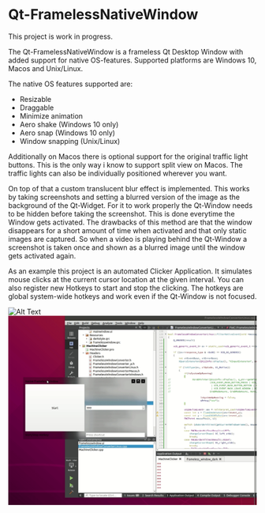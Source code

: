 # Qt-FramelessNativeWindow

This project is work in progress. 

The Qt-FramelessNativeWindow is a frameless Qt Desktop Window with added support for native OS-features.
Supported platforms are Windows 10, Macos and Unix/Linux. 

The native OS features supported are:
- Resizable
- Draggable
- Minimize animation
- Aero shake (Windows 10 only)
- Aero snap (Windows 10 only)
- Window snapping (Unix/Linux)

Additionally on Macos there is optional support for the original traffic light buttons. This is the only way i know to support split view on Macos. The traffic lights can also be individually positioned wherever you want. 

On top of that a custom translucent blur effect is implemented. This works by taking screenshots and setting a blurred version of the image as the background of the Qt-Widget. For it to work properly the Qt-Window needs to be hidden before taking the screenshot. This is done everytime the Window gets activated. The drawbacks of this method are that the window disappears for a short amount of time when activated and that only static images are captured. So when a video is playing behind the Qt-Window a screenshot is taken once and shown as a blurred image until the window gets activated again. 

As an example this project is an automated Clicker Application. It simulates mouse clicks at the current cursor location at the given interval. You can also register new Hotkeys to start and stop the clicking. The hotkeys are global system-wide hotkeys and work even if the Qt-Window is not focused. 

![Alt Text](https://raw.githubusercontent.com/Ochrazy/Qt-FramelessNativeWindow/master/github-images/WindowsNativeFramelessWindow.gif)
![Alt Text](https://raw.githubusercontent.com/Ochrazy/Qt-FramelessNativeWindow/master/github-images/UbuntuNativeFramelessWindow.gif)

